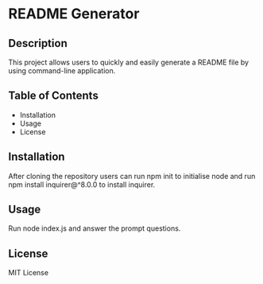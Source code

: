 
# README Generator

## Description
This project allows users to quickly and easily generate a README file by using command-line application.

## Table of Contents
- Installation
- Usage
- License

## Installation
After cloning the repository users can run npm init to initialise node and run npm install inquirer@^8.0.0 to install inquirer.

## Usage
Run node index.js and answer the prompt questions.

## License
MIT License
